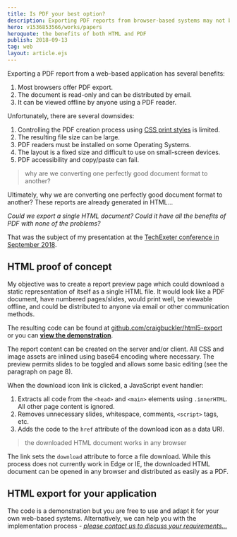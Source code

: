 ```yaml
---
title: Is PDF your best option?
description: Exporting PDF reports from browser-based systems may not be the simplest or most effective solution.
hero: v1536853566/works/papers
heroquote: the benefits of both HTML and PDF
publish: 2018-09-13
tag: web
layout: article.ejs
---
```


Exporting a PDF report from a web-based application has several benefits:

1. Most browsers offer PDF export.
1. The document is read-only and can be distributed by email.
1. It can be viewed offline by anyone using a PDF reader.


Unfortunately, there are several downsides:

1. Controlling the PDF creation process using [CSS print styles](https://www.sitepoint.com/css-printer-friendly-pages/) is limited.
1. The resulting file size can be large.
1. PDF readers must be installed on some Operating Systems.
1. The layout is a fixed size and difficult to use on small-screen devices.
1. PDF accessibility and copy/paste can fail.


> why are we converting one perfectly good document format to another?

Ultimately, why we are converting one perfectly good document format to another? These reports are already generated in HTML&hellip;

*Could we export a single HTML document? Could it have all the benefits of PDF with none of the problems?*

That was the subject of my presentation at the [TechExeter conference in September 2018](https://techexeter.uk/).


## HTML proof of concept

My objective was to create a report preview page which could download a static representation of itself as a single HTML file. It would look like a PDF document, have numbered pages/slides, would print well, be viewable offline, and could be distributed to anyone via email or other communication methods.

The resulting code can be found at [github.com/craigbuckler/html5-export](https://github.com/craigbuckler/html5-export) or you can **[view the demonstration](https://cdn.rawgit.com/craigbuckler/html5-export/ed653078/preview3.html)**.

The report content can be created on the server and/or client. All CSS and image assets are inlined using base64 encoding where necessary. The preview permits slides to be toggled and allows some basic editing (see the paragraph on page 8).

When the download icon link is clicked, a JavaScript event handler:

1. Extracts all code from the `<head>` and `<main>` elements using `.innerHTML`. All other page content is ignored.
1. Removes unnecessary slides, whitespace, comments, `<script>` tags, etc.
1. Adds the code to the `href` attribute of the download icon as a data URI.

> the downloaded HTML document works in any browser

The link sets the `download` attribute to force a file download. While this process does not currently work in Edge or IE, the downloaded HTML document can be opened in any browser and distributed as easily as a PDF.


## HTML export for your application

The code is a demonstration but you are free to use and adapt it for your own web-based systems. Alternatively, we can help you with the implementation process - [*please contact us to discuss your requirements&hellip;*]([root]contact/)
